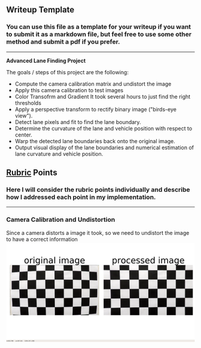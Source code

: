## Writeup Template

### You can use this file as a template for your writeup if you want to submit it as a markdown file, but feel free to use some other method and submit a pdf if you prefer.

---

**Advanced Lane Finding Project**

The goals / steps of this project are the following:

* Compute the camera calibration matrix and undistort the image
* Apply this camera calibration to test images
* Color Transofrm and Gradient
It took several hours to just find the right thresholds
* Apply a perspective transform to rectify binary image ("birds-eye view").
* Detect lane pixels and fit to find the lane boundary.
* Determine the curvature of the lane and vehicle position with respect to center.
* Warp the detected lane boundaries back onto the original image.
* Output visual display of the lane boundaries and numerical estimation of lane curvature and vehicle position.

[//]: # (Image References)

[image1]: ./undistort.png "Undistortion"
[image2]: ./color_gradient.png "Color Transformt and Gradient"
[image3]: ./warped_img.png "Warped Image"
[image4]: ./peak_finding.png "Find the peak on the image"
[image5]: ./find_lane.png "Apply window on the image"
[image6]: ./final_img.png "Warped Image"
[video1]: ./project_video_output.mp4 "Video"

## [Rubric](https://review.udacity.com/#!/rubrics/571/view) Points

### Here I will consider the rubric points individually and describe how I addressed each point in my implementation.  

---

### Camera Calibration and Undistortion
Since a camera distorts a image it took, so we need to undistort the image to have a correct information
![alt_text][image1]

